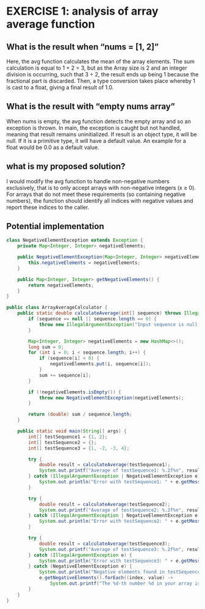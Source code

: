 # EXERCISE 1: analysis of array average function

## What is the result when “nums = [1, 2]”
Here, the avg function calculates the mean of the array elements. The sum calculation is equal to 1 + 2 = 3, but as the Array size is 2 and an integer division is occurring, such that 3 ÷ 2, the result ends up being 1 because the fractional part is discarded. Then, a type conversion takes place whereby 1 is cast to a float, giving a final result of 1.0.

## What is the result with “empty nums array”
When nums is empty, the avg function detects the empty array and so an exception is thrown. In main, the exception is caught but not handled, meaning that result remains uninitialized. If result is an object type, it will be null. If it is a primitive type, it will have a default value. An example for a float would be 0.0 as a default value.

## what is my proposed solution?
I would modify the avg function to handle non-negative numbers exclusively, that is to only accept  arrays with non-negative integers (x ≥ 0). For arrays that do not meet these requirements (so containing negative numbers), the function should identify all indices with negative values and report these indices to the caller.

## Potential implementation

```java
class NegativeElementException extends Exception {
    private Map<Integer, Integer> negativeElements;

    public NegativeElementException(Map<Integer, Integer> negativeElements) {
        this.negativeElements = negativeElements;
    }

    public Map<Integer, Integer> getNegativeElements() {
        return negativeElements;
    }
}

public class ArrayAverageCalculator {
    public static double calculateAverage(int[] sequence) throws IllegalArgumentException, NegativeElementException {
        if (sequence == null || sequence.length == 0) {
            throw new IllegalArgumentException("Input sequence is null or empty");
        }

        Map<Integer, Integer> negativeElements = new HashMap<>();
        long sum = 0;
        for (int i = 0; i < sequence.length; i++) {
            if (sequence[i] < 0) {
                negativeElements.put(i, sequence[i]);
            }
            sum += sequence[i];
        }

        if (!negativeElements.isEmpty()) {
            throw new NegativeElementException(negativeElements);
        }

        return (double) sum / sequence.length;
    }

    public static void main(String[] args) {
        int[] testSequence1 = {1, 2};
        int[] testSequence2 = {};
        int[] testSequence3 = {1, -2, -3, 4};

        try {
            double result = calculateAverage(testSequence1);
            System.out.printf("Average of testSequence1: %.2f%n", result);
        } catch (IllegalArgumentException | NegativeElementException e) {
            System.out.println("Error with testSequence1: " + e.getMessage());
        }

        try {
            double result = calculateAverage(testSequence2);
            System.out.printf("Average of testSequence2: %.2f%n", result);
        } catch (IllegalArgumentException | NegativeElementException e) {
            System.out.println("Error with testSequence2: " + e.getMessage());
        }

        try {
            double result = calculateAverage(testSequence3);
            System.out.printf("Average of testSequence3: %.2f%n", result);
        } catch (IllegalArgumentException e) {
            System.out.println("Error with testSequence3: " + e.getMessage());
        } catch (NegativeElementException e) {
            System.out.println("Negative elements found in testSequence3:");
            e.getNegativeElements().forEach((index, value) -> 
                System.out.printf("The %d-th number %d in your array is invalid%n", index + 1, value));
        }
    }
}
